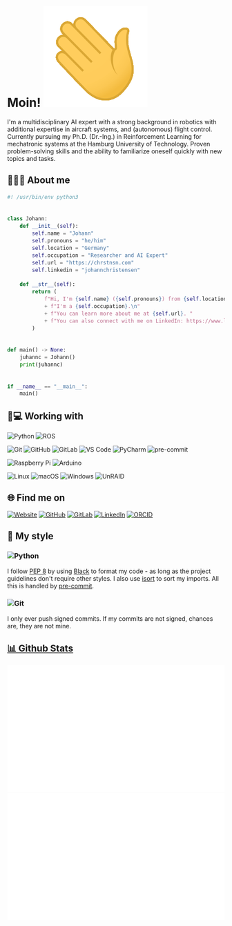 # Moin! ![Moin](./wave.gif)

I'm a multidisciplinary AI expert with a strong background in robotics with additional expertise in aircraft systems, and (autonomous) flight control. Currently pursuing my Ph.D. (Dr.-Ing.) in Reinforcement Learning for mechatronic systems at the Hamburg University of Technology. Proven problem-solving skills and the ability to familiarize oneself quickly with new topics and tasks.

## 👨🏼‍💻 About me

```python
#! /usr/bin/env python3


class Johann:
    def __init__(self):
        self.name = "Johann"
        self.pronouns = "he/him"
        self.location = "Germany"
        self.occupation = "Researcher and AI Expert"
        self.url = "https://chrstnsn.com"
        self.linkedin = "johannchristensen"

    def __str__(self):
        return (
            f"Hi, I'm {self.name} ({self.pronouns}) from {self.location}.\n"
            + f"I'm a {self.occupation}.\n"
            + f"You can learn more about me at {self.url}. "
            + f"You can also connect with me on LinkedIn: https://www.linkedin.com/in/{self.linkedin}/."
        )


def main() -> None:
    juhannc = Johann()
    print(juhannc)


if __name__ == "__main__":
    main()
```

## 🚀💻 Working with

  ![Python](https://img.shields.io/badge/Python-3776AB?style=flat&logo=python&logoColor=white)
  ![ROS](https://img.shields.io/badge/ROS-22314E?style=flat&logo=ros&logoColor=white)

  ![Git](https://img.shields.io/badge/Git-F05032?style=flat&logo=git&logoColor=white)
  ![GitHub](https://img.shields.io/badge/GitHub-181717?style=flat&logo=github&logoColor=white)
  ![GitLab](https://img.shields.io/badge/GitLab-FC6D26?style=flat&logo=gitlab&logoColor=white)
  ![VS Code](https://img.shields.io/badge/VS%20Code-007ACC?style=flat&logo=visual-studio-code&logoColor=white)
  ![PyCharm](https://img.shields.io/badge/PyCharm-52C4E4?style=flat&logo=pycharm&logoColor=white) <!-- Other colors: FDF660 or 60D38F -->
  ![pre-commit](https://img.shields.io/badge/precommit-FAB040?style=flat&logo=pre-commit&logoColor=black)

  ![Raspberry Pi](https://img.shields.io/badge/Raspberry%20Pi-C51A4A?style=flat&logo=Raspberry-Pi&logoColor=white)
  ![Arduino](https://img.shields.io/badge/Arduino-00979D?style=flat&logo=arduino&logoColor=white)

  ![Linux](https://img.shields.io/badge/Linux-FCC624?style=flat&logo=linux&logoColor=black)
  ![macOS](https://img.shields.io/badge/macOS-8596C8?style=flat&logo=macos)
  ![Windows](https://img.shields.io/badge/Windows-0078D6?style=flat&logo=windows)
  ![UnRAID](https://img.shields.io/badge/UnRAID-F15A2C?style=flat&logo=unraid&logoColor=white)

## 🌐 Find me on

[![Website](https://img.shields.io/badge/Website-chrstnsn.de-yellow?style=flat&color=black&logo=brave&logoColor=white)](https://chrstnsn.de)
[![GitHub](https://img.shields.io/badge/GitHub-juhannc-181717?style=flat&logo=github&logoColor=white)](https://github.com/juhannc)
[![GitLab](https://img.shields.io/badge/GitLab-juhannc-FC6D26?style=flat&logo=gitlab&logoColor=white)](https://gitlab.com/juhannc)
[![LinkedIn](https://img.shields.io/badge/LinkedIn-johannchristensen-0A66C2?style=flat&logo=linkedin&logoColor=white)](https://www.linkedin.com/in/johannchristensen/)
[![ORCID](https://img.shields.io/badge/ORCID-0000--0001--9871--122X-A6CE39?style=flat&logo=orcid&logoColor=white)](https://orcid.org/0000-0001-9871-122X)

## 📝 My style

### ![Python](https://img.shields.io/badge/Python-3776AB?style=flat&logo=python&logoColor=white)

I follow [PEP 8](https://www.python.org/dev/peps/pep-0008/) by using [Black](https://github.com/psf/black) to format my code - as long as the project guidelines don't require other styles. I also use [isort](https://pycqa.github.io/isort/) to sort my imports. All this is handled by [pre-commit](https://pre-commit.com/).

### ![Git](https://img.shields.io/badge/Git-F05032?style=flat&logo=git&logoColor=white)

I only ever push signed commits. If my commits are not signed, chances are, they are not mine.

## [📊 Github Stats](https://github.com/juhannc/github-stats-transparent)

![Stats Overview](https://raw.githubusercontent.com/juhannc/github-stats-transparent/output/generated/overview.svg)
![Most Used Languages](https://raw.githubusercontent.com/juhannc/github-stats-transparent/output/generated/languages.svg)
